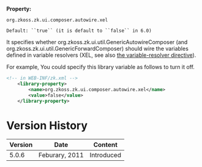 **Property:**

`org.zkoss.zk.ui.composer.autowire.xel`

`Default: ``true`` (it is default to ``false`` in 6.0)`

It specifies whether
<javadoc>org.zkoss.zk.ui.util.GenericAutowireComposer</javadoc> (and
<javadoc>org.zkoss.zk.ui.util.GenericForwardComposer</javadoc>) should
wire the variables defined in variable resolvers (XEL, see also [the
variable-resolver
directive](ZUML_Reference/ZUML/Processing_Instructions/variable-resolver)).

For example, You could specify this library variable as follows to turn
it off.

``` xml
<!-- in WEB-INF/zk.xml -->
    <library-property>
        <name>org.zkoss.zk.ui.composer.autowire.xel</name>
        <value>false</value>
    </library-property>
```

# Version History

| Version | Date           | Content    |
|---------|----------------|------------|
| 5.0.6   | Feburary, 2011 | Introduced |
